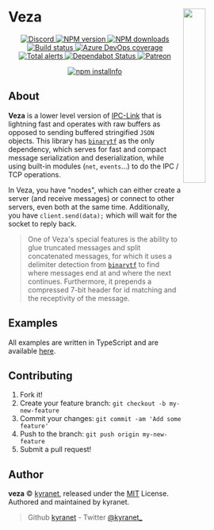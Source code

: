 # Veza <img src="https://github.com/kyranet/veza/blob/master/static/logo.png?raw=true" align="right" width="30%">

<div align="center">
	<p>
		<a href="https://discord.gg/pE5sfxK">
			<img src="https://discordapp.com/api/guilds/582495121698717696/embed.png" alt="Discord" />
		</a>
		<a href="https://www.npmjs.com/package/veza">
			<img src="https://img.shields.io/npm/v/veza.svg?maxAge=3600" alt="NPM version" />
		</a>
		<a href="https://www.npmjs.com/package/veza">
			<img src="https://img.shields.io/npm/dt/veza.svg?maxAge=3600" alt="NPM downloads" />
		</a>
		<a href="https://dev.azure.com/kyranet/kyranet.public/_build/latest?definitionId=9&branchName=master">
			<img src="https://dev.azure.com/kyranet/kyranet.public/_apis/build/status/kyranet.veza?branchName=master" alt="Build status" />
		</a>
		<a href="https://dev.azure.com/kyranet/kyranet.public/_build/latest?definitionId=9&branchName=master">
			<img src="https://img.shields.io/azure-devops/coverage/kyranet/kyranet.public/9/master.svg" alt="Azure DevOps coverage">
		</a>
		<a href="https://lgtm.com/projects/g/kyranet/veza/alerts/">
			<img src="https://img.shields.io/lgtm/alerts/g/kyranet/veza.svg?logo=lgtm&logoWidth=18" alt="Total alerts">
		</a>
		<a href="https://dependabot.com">
			<img src="https://api.dependabot.com/badges/status?host=github&repo=kyranet/veza" alt="Dependabot Status">
		</a>
		<a href="https://www.patreon.com/kyranet">
			<img src="https://img.shields.io/badge/donate-patreon-F96854.svg" alt="Patreon" />
		</a>
	</p>
	<p>
		<a href="https://nodei.co/npm/veza/"><img src="https://nodei.co/npm/veza.png?downloads=true&stars=true" alt="npm installnfo" /></a>
	</p>
</div>

## About

**Veza** is a lower level version of [IPC-Link](https://github.com/kyranet/ipc-link)
that is lightning fast and operates with raw buffers as opposed to sending buffered
stringified `JSON` objects. This library has [`binarytf`][binarytf] as the only
dependency, which serves for fast and compact message serialization and deserialization,
while using built-in modules (`net`, `events`...) to do the IPC / TCP operations.

In Veza, you have "nodes", which can either create a server (and receive messages)
or connect to other servers, even both at the same time. Additionally, you have
`client.send(data);` which will wait for the socket to reply back.

> One of Veza's special features is the ability to glue truncated messages and split
concatenated messages, for which it uses a delimiter detection from [`binarytf`][binarytf]
to find where messages end at and where the next continues. Furthermore, it prepends a
compressed 7-bit header for id matching and the receptivity of the message.

## Examples

All examples are written in TypeScript and are available [here](https://github.com/kyranet/veza/tree/master/examples).

## Contributing

1. Fork it!
1. Create your feature branch: `git checkout -b my-new-feature`
1. Commit your changes: `git commit -am 'Add some feature'`
1. Push to the branch: `git push origin my-new-feature`
1. Submit a pull request!

## Author

**veza** © [kyranet](https://github.com/kyranet), released under the
[MIT](https://github.com/kyranet/veza/blob/master/LICENSE) License.
Authored and maintained by kyranet.

> Github [kyranet](https://github.com/kyranet) - Twitter [@kyranet_](https://twitter.com/kyranet_)

[binarytf]: https://www.npmjs.com/package/binarytf
